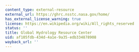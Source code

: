 ```yaml
---
content_type: external-resource
external_url: https://ghrc.nsstc.nasa.gov/home/
has_external_license_warning: true
license: https://en.wikipedia.org/wiki/All_rights_reserved
status: ''
title: Global Hydrology Resource Center
uid: af105fdb-434d-4a1e-9a35-edb334878908
wayback_url: ''
---
```


